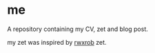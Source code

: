 # me
A repository containing my CV, zet and blog post.


my zet was inspired by [rwxrob](https://www.youtube.com/c/rwxrob) zet.
